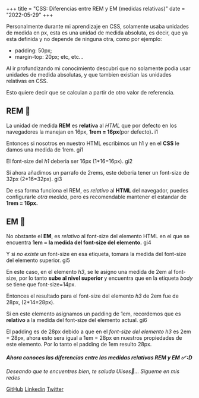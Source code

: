 +++
title = "CSS: Diferencias entre REM y EM (medidas relativas)"
date = "2022-05-29"
+++

Personalmente durante mi aprendizaje en CSS, solamente usaba unidades de medida en px, esta es una unidad de medida absoluta, es decir, que ya esta definida y no depende de ninguna otra, como por ejemplo:

- padding: 50px;
- margin-top: 20px;
etc, etc...
<!--more-->
Al ir profundizando mi conocimiento descubrí que no solamente podia usar unidades de medida absolutas, y que tambien existian las unidades relativas en CSS.

Esto quiere decir que se calculan a partir de otro valor de referencia.

## REM 📏

La unidad de medida **REM** es **relativa** al *HTML* que por defecto en los navegadores la manejan en 16px, **1rem = 16px**(por defecto)**.**
i1

Entonces si nosotros en nuestro HTML escribimos un h1 y en el **CSS** le damos una medida de 1rem.
gi1

El font-size del *h1* deberia ser 16px (1*16=16px).
gi2

Si ahora añadimos un parrafo de 2rems, este deberia tener un font-size de 32px (2*16=32px).
gi3

De esa forma funciona el REM, es *relativo* al **HTML** del navegador, puedes configurarle *otra medida*, pero es recomendable mantener el estandar de **1rem = 16px.**

## EM 📏

No obstante el **EM**, es *relativo* al font-size del elemento HTML en el que se encuentra **1em = la medida del font-size del elemento.**
gi4

Y si *no existe* un font-size en esa etiqueta, tomara la medida del font-size del elemento superior.
gi5

En este caso, en el elemento *h3*, se le asigno una medida de 2em al font-size, por lo tanto **sube al nivel superior** y encuentra que en la etiqueta *body* se tiene que font-size=14px.

Entonces el resultado para el font-size del elemento *h3* de 2em fue de 28px, (2*14=28px).

Si en este elemento asignamos un padding de 1em, recordemos que es **relativo** a la medida del font-size del elemento actual.
gi6

El padding es de 28px debido a que en el *font-size del elemento* *h3* es 2em = 28px, ahora esto sera igual a 1em = 28px en nuestros propiedades de este elemento.
Por lo tanto el padding de 1em resulto 28px.

#### *Ahora conoces las diferencias entre las medidas relativas REM y EM ✅ :D*

*Deseando que te encuentres bien, te saluda Ulises🤵...*
*Sigueme en mis redes*

[GitHub](https://github.com/UlisesOrnelasR)
[Linkedin](https://www.linkedin.com/in/ulises-ornelas/)
[Twitter](https://twitter.com/UlisesOrnelass)
